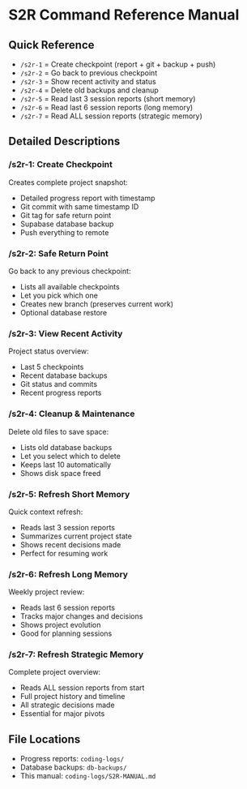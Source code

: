 # S2R Command Reference Manual

## Quick Reference
- `/s2r-1` = Create checkpoint (report + git + backup + push)  
- `/s2r-2` = Go back to previous checkpoint
- `/s2r-3` = Show recent activity and status
- `/s2r-4` = Delete old backups and cleanup
- `/s2r-5` = Read last 3 session reports (short memory)
- `/s2r-6` = Read last 6 session reports (long memory)  
- `/s2r-7` = Read ALL session reports (strategic memory)

## Detailed Descriptions

### /s2r-1: Create Checkpoint
Creates complete project snapshot:
- Detailed progress report with timestamp
- Git commit with same timestamp ID  
- Git tag for safe return point
- Supabase database backup
- Push everything to remote

### /s2r-2: Safe Return Point  
Go back to any previous checkpoint:
- Lists all available checkpoints
- Let you pick which one
- Creates new branch (preserves current work)
- Optional database restore

### /s2r-3: View Recent Activity
Project status overview:
- Last 5 checkpoints
- Recent database backups  
- Git status and commits
- Recent progress reports

### /s2r-4: Cleanup & Maintenance
Delete old files to save space:
- Lists old database backups
- Let you select which to delete
- Keeps last 10 automatically
- Shows disk space freed

### /s2r-5: Refresh Short Memory
Quick context refresh:
- Reads last 3 session reports
- Summarizes current project state
- Shows recent decisions made
- Perfect for resuming work

### /s2r-6: Refresh Long Memory  
Weekly project review:
- Reads last 6 session reports
- Tracks major changes and decisions
- Shows project evolution
- Good for planning sessions

### /s2r-7: Refresh Strategic Memory
Complete project overview:
- Reads ALL session reports from start
- Full project history and timeline
- All strategic decisions made
- Essential for major pivots

## File Locations
- Progress reports: `coding-logs/`
- Database backups: `db-backups/`  
- This manual: `coding-logs/S2R-MANUAL.md`

